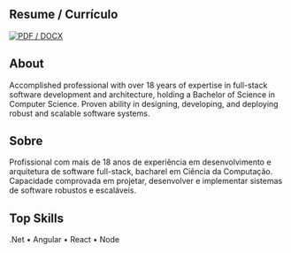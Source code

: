 ## Resume / Currículo
[![PDF / DOCX](https://img.shields.io/badge/PDF-1f6feb.svg?style=for-the-badge)](https://bit.ly/3YgNcsm)

## About

Accomplished professional with over 18 years of expertise in full-stack software development and architecture, holding a Bachelor of Science in Computer Science. Proven ability in designing, developing, and deploying robust and scalable software systems.

## Sobre

Profissional com mais de 18 anos de experiência em desenvolvimento e arquitetura de software full-stack, bacharel em Ciência da Computação. Capacidade comprovada em projetar, desenvolver e implementar sistemas de software robustos e escaláveis.

## Top Skills

.Net • Angular • React • Node
